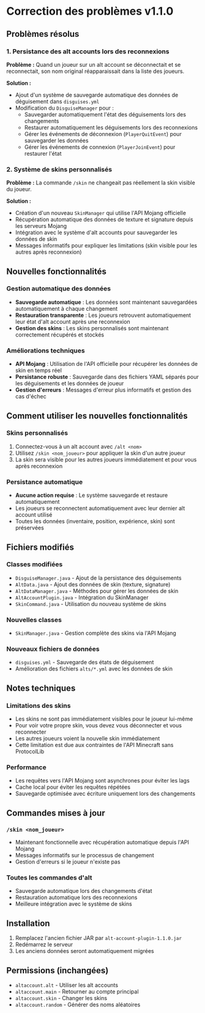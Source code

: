 # Correction des problèmes v1.1.0

## Problèmes résolus

### 1. Persistance des alt accounts lors des reconnexions

**Problème :** Quand un joueur sur un alt account se déconnectait et se reconnectait, son nom original réapparaissait dans la liste des joueurs.

**Solution :**
- Ajout d'un système de sauvegarde automatique des données de déguisement dans `disguises.yml`
- Modification du `DisguiseManager` pour :
  - Sauvegarder automatiquement l'état des déguisements lors des changements
  - Restaurer automatiquement les déguisements lors des reconnexions
  - Gérer les événements de déconnexion (`PlayerQuitEvent`) pour sauvegarder les données
  - Gérer les événements de connexion (`PlayerJoinEvent`) pour restaurer l'état

### 2. Système de skins personnalisés

**Problème :** La commande `/skin` ne changeait pas réellement la skin visible du joueur.

**Solution :**
- Création d'un nouveau `SkinManager` qui utilise l'API Mojang officielle
- Récupération automatique des données de texture et signature depuis les serveurs Mojang
- Intégration avec le système d'alt accounts pour sauvegarder les données de skin
- Messages informatifs pour expliquer les limitations (skin visible pour les autres après reconnexion)

## Nouvelles fonctionnalités

### Gestion automatique des données
- **Sauvegarde automatique** : Les données sont maintenant sauvegardées automatiquement à chaque changement
- **Restauration transparente** : Les joueurs retrouvent automatiquement leur état d'alt account après une reconnexion
- **Gestion des skins** : Les skins personnalisés sont maintenant correctement récupérés et stockés

### Améliorations techniques
- **API Mojang** : Utilisation de l'API officielle pour récupérer les données de skin en temps réel
- **Persistance robuste** : Sauvegarde dans des fichiers YAML séparés pour les déguisements et les données de joueur
- **Gestion d'erreurs** : Messages d'erreur plus informatifs et gestion des cas d'échec

## Comment utiliser les nouvelles fonctionnalités

### Skins personnalisés
1. Connectez-vous à un alt account avec `/alt <nom>`
2. Utilisez `/skin <nom_joueur>` pour appliquer la skin d'un autre joueur
3. La skin sera visible pour les autres joueurs immédiatement et pour vous après reconnexion

### Persistance automatique
- **Aucune action requise** : Le système sauvegarde et restaure automatiquement
- Les joueurs se reconnectent automatiquement avec leur dernier alt account utilisé
- Toutes les données (inventaire, position, expérience, skin) sont préservées

## Fichiers modifiés

### Classes modifiées
- `DisguiseManager.java` - Ajout de la persistance des déguisements
- `AltData.java` - Ajout des données de skin (texture, signature)
- `AltDataManager.java` - Méthodes pour gérer les données de skin
- `AltAccountPlugin.java` - Intégration du SkinManager
- `SkinCommand.java` - Utilisation du nouveau système de skins

### Nouvelles classes
- `SkinManager.java` - Gestion complète des skins via l'API Mojang

### Nouveaux fichiers de données
- `disguises.yml` - Sauvegarde des états de déguisement
- Amélioration des fichiers `alts/*.yml` avec les données de skin

## Notes techniques

### Limitations des skins
- Les skins ne sont pas immédiatement visibles pour le joueur lui-même
- Pour voir votre propre skin, vous devez vous déconnecter et vous reconnecter
- Les autres joueurs voient la nouvelle skin immédiatement
- Cette limitation est due aux contraintes de l'API Minecraft sans ProtocolLib

### Performance
- Les requêtes vers l'API Mojang sont asynchrones pour éviter les lags
- Cache local pour éviter les requêtes répétées
- Sauvegarde optimisée avec écriture uniquement lors des changements

## Commandes mises à jour

### `/skin <nom_joueur>`
- Maintenant fonctionnelle avec récupération automatique depuis l'API Mojang
- Messages informatifs sur le processus de changement
- Gestion d'erreurs si le joueur n'existe pas

### Toutes les commandes d'alt
- Sauvegarde automatique lors des changements d'état
- Restauration automatique lors des reconnexions
- Meilleure intégration avec le système de skins

## Installation

1. Remplacez l'ancien fichier JAR par `alt-account-plugin-1.1.0.jar`
2. Redémarrez le serveur
3. Les anciens données seront automatiquement migrées

## Permissions (inchangées)

- `altaccount.alt` - Utiliser les alt accounts
- `altaccount.main` - Retourner au compte principal  
- `altaccount.skin` - Changer les skins
- `altaccount.random` - Générer des noms aléatoires
